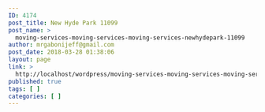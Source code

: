```yaml
---
ID: 4174
post_title: New Hyde Park 11099
post_name: >
  moving-services-moving-services-moving-services-newhydepark-11099
author: mrgabonijeff@gmail.com
post_date: 2018-03-28 01:38:06
layout: page
link: >
  http://localhost/wordpress/moving-services-moving-services-moving-services-newhydepark-11099/
published: true
tags: [ ]
categories: [ ]
---
```

